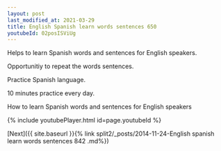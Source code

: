 ```yaml
---
layout: post
last_modified_at: 2021-03-29
title: English Spanish learn words sentences 650 
youtubeId: 02posISViUg
---
```

 
 
Helps to learn Spanish words and sentences for English speakers.

Opportunitiy to repeat the words sentences. 

Practice Spanish language. 
 
10 minutes practice every day. 
 
How to learn Spanish words and sentences for English speakers 
 
{% include youtubePlayer.html id=page.youtubeId %}
 
 
[Next]({{ site.baseurl }}{% link  split2/_posts/2014-11-24-English spanish learn words sentences 842 .md%})
 
